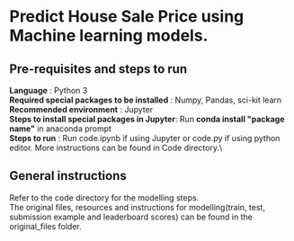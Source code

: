 # Predict House Sale Price using Machine learning models.

## Pre-requisites and steps to run
**Language**                                    : Python 3\
**Required special packages to be installed**   : Numpy, Pandas, sci-kit learn\
**Recommended environment**                     : Jupyter\
**Steps to install special packages in Jupyter**: Run **conda install "package name"** in anaconda prompt\
**Steps to run**                                : Run code.ipynb if using Jupyter or code.py if using python editor. More instructions can be found in Code directory.\
## General instructions
Refer to the code directory for the modelling steps.\
The original files, resources and instructions for modelling(train, test, submission example and leaderboard scores) can be found in the original_files folder.
